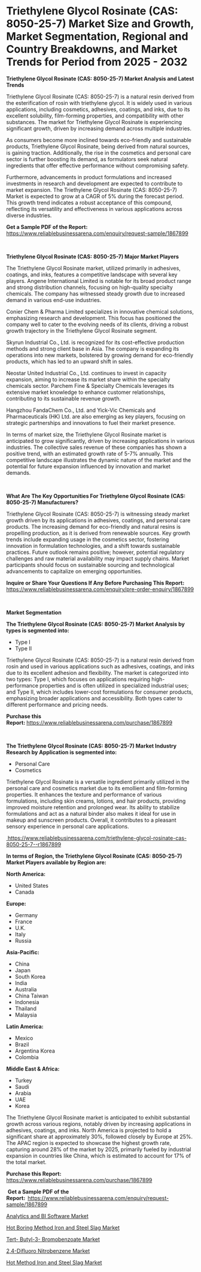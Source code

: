 <p><h1>Triethylene Glycol Rosinate (CAS: 8050-25-7) Market Size and Growth, Market Segmentation, Regional and Country Breakdowns, and Market Trends for Period from 2025 -  2032</h1></p><p><strong>Triethylene Glycol Rosinate (CAS: 8050-25-7) Market Analysis and Latest Trends</strong></p>
<p><p>Triethylene Glycol Rosinate (CAS: 8050-25-7) is a natural resin derived from the esterification of rosin with triethylene glycol. It is widely used in various applications, including cosmetics, adhesives, coatings, and inks, due to its excellent solubility, film-forming properties, and compatibility with other substances. The market for Triethylene Glycol Rosinate is experiencing significant growth, driven by increasing demand across multiple industries. </p><p>As consumers become more inclined towards eco-friendly and sustainable products, Triethylene Glycol Rosinate, being derived from natural sources, is gaining traction. Additionally, the rise in the cosmetics and personal care sector is further boosting its demand, as formulators seek natural ingredients that offer effective performance without compromising safety. </p><p>Furthermore, advancements in product formulations and increased investments in research and development are expected to contribute to market expansion. The Triethylene Glycol Rosinate (CAS: 8050-25-7) Market is expected to grow at a CAGR of 5% during the forecast period. This growth trend indicates a robust acceptance of this compound, reflecting its versatility and effectiveness in various applications across diverse industries.</p></p>
<p><strong>Get a Sample PDF of the Report:&nbsp;</strong> <a href="https://www.reliablebusinessarena.com/enquiry/request-sample/1867899?utm_campaign=1943&utm_medium=2&utm_source=Github&utm_content=ia&utm_term=10012025&utm_id=triethylene-glycol-rosinate-cas-8050-25-7">https://www.reliablebusinessarena.com/enquiry/request-sample/1867899</a></p>
<p>&nbsp;</p>
<p><strong>Triethylene Glycol Rosinate (CAS: 8050-25-7) Major Market Players</strong></p>
<p><p>The Triethylene Glycol Rosinate market, utilized primarily in adhesives, coatings, and inks, features a competitive landscape with several key players. Angene International Limited is notable for its broad product range and strong distribution channels, focusing on high-quality specialty chemicals. The company has witnessed steady growth due to increased demand in various end-use industries.</p><p>Conier Chem & Pharma Limited specializes in innovative chemical solutions, emphasizing research and development. This focus has positioned the company well to cater to the evolving needs of its clients, driving a robust growth trajectory in the Triethylene Glycol Rosinate segment.</p><p>Skyrun Industrial Co., Ltd. is recognized for its cost-effective production methods and strong client base in Asia. The company is expanding its operations into new markets, bolstered by growing demand for eco-friendly products, which has led to an upward shift in sales.</p><p>Neostar United Industrial Co., Ltd. continues to invest in capacity expansion, aiming to increase its market share within the specialty chemicals sector. Parchem Fine & Specialty Chemicals leverages its extensive market knowledge to enhance customer relationships, contributing to its sustainable revenue growth.</p><p>Hangzhou FandaChem Co., Ltd. and Yick-Vic Chemicals and Pharmaceuticals (HK) Ltd. are also emerging as key players, focusing on strategic partnerships and innovations to fuel their market presence.</p><p>In terms of market size, the Triethylene Glycol Rosinate market is anticipated to grow significantly, driven by increasing applications in various industries. The collective sales revenue of these companies has shown a positive trend, with an estimated growth rate of 5-7% annually. This competitive landscape illustrates the dynamic nature of the market and the potential for future expansion influenced by innovation and market demands.</p></p>
<p>&nbsp;</p>
<p><strong>What Are The Key Opportunities For Triethylene Glycol Rosinate (CAS: 8050-25-7) Manufacturers?</strong></p>
<p><p>Triethylene Glycol Rosinate (CAS: 8050-25-7) is witnessing steady market growth driven by its applications in adhesives, coatings, and personal care products. The increasing demand for eco-friendly and natural resins is propelling production, as it is derived from renewable sources. Key growth trends include expanding usage in the cosmetics sector, fostering innovation in formulation technologies, and a shift towards sustainable practices. Future outlook remains positive; however, potential regulatory challenges and raw material availability may impact supply chains. Market participants should focus on sustainable sourcing and technological advancements to capitalize on emerging opportunities.</p></p>
<p><strong>Inquire or Share Your Questions If Any Before Purchasing This Report:</strong> <a href="https://www.reliablebusinessarena.com/enquiry/pre-order-enquiry/1867899?utm_campaign=1943&utm_medium=2&utm_source=Github&utm_content=ia&utm_term=10012025&utm_id=triethylene-glycol-rosinate-cas-8050-25-7">https://www.reliablebusinessarena.com/enquiry/pre-order-enquiry/1867899</a></p>
<p>&nbsp;</p>
<p><strong>Market Segmentation</strong></p>
<p><strong>The Triethylene Glycol Rosinate (CAS: 8050-25-7) Market Analysis by types is segmented into:</strong></p>
<p><ul><li>Type I</li><li>Type II</li></ul></p>
<p><p>Triethylene Glycol Rosinate (CAS: 8050-25-7) is a natural resin derived from rosin and used in various applications such as adhesives, coatings, and inks due to its excellent adhesion and flexibility. The market is categorized into two types: Type I, which focuses on applications requiring high-performance properties and is often utilized in specialized industrial uses; and Type II, which includes lower-cost formulations for consumer products, emphasizing broader applications and accessibility. Both types cater to different performance and pricing needs.</p></p>
<p><strong>Purchase this Report:&nbsp;</strong><a href="https://www.reliablebusinessarena.com/purchase/1867899?utm_campaign=1943&utm_medium=2&utm_source=Github&utm_content=ia&utm_term=10012025&utm_id=triethylene-glycol-rosinate-cas-8050-25-7">https://www.reliablebusinessarena.com/purchase/1867899</a></p>
<p>&nbsp;</p>
<p><strong>The Triethylene Glycol Rosinate (CAS: 8050-25-7) Market Industry Research by Application is segmented into:</strong></p>
<p><ul><li>Personal Care</li><li>Cosmetics</li></ul></p>
<p><p>Triethylene Glycol Rosinate is a versatile ingredient primarily utilized in the personal care and cosmetics market due to its emollient and film-forming properties. It enhances the texture and performance of various formulations, including skin creams, lotions, and hair products, providing improved moisture retention and prolonged wear. Its ability to stabilize formulations and act as a natural binder also makes it ideal for use in makeup and sunscreen products. Overall, it contributes to a pleasant sensory experience in personal care applications.</p></p>
<p><a href="https://www.reliablebusinessarena.com/triethylene-glycol-rosinate-cas-8050-25-7--r1867899?utm_campaign=1943&utm_medium=2&utm_source=Github&utm_content=ia&utm_term=10012025&utm_id=triethylene-glycol-rosinate-cas-8050-25-7">&nbsp;https://www.reliablebusinessarena.com/triethylene-glycol-rosinate-cas-8050-25-7--r1867899</a></p>
<p><strong>In terms of Region, the Triethylene Glycol Rosinate (CAS: 8050-25-7) Market Players available by Region are:</strong></p>
<p>
    <p> <strong> North America: </strong>
        <ul>
            <li>United States</li>
            <li>Canada</li>
        </ul>
        </p> 
    <p> <strong> Europe: </strong>
        <ul>
            <li>Germany</li>
            <li>France</li>
            <li>U.K.</li>
            <li>Italy</li>
            <li>Russia</li>
        </ul>
        </p> 
    <p> <strong> Asia-Pacific: </strong>
        <ul>
            <li>China</li>
            <li>Japan</li>
            <li>South Korea</li>
            <li>India</li>
            <li>Australia</li>
            <li>China Taiwan</li>
            <li>Indonesia</li>
            <li>Thailand</li>
            <li>Malaysia</li>
        </ul>
        </p> 
    <p> <strong> Latin America: </strong>
        <ul>
            <li>Mexico</li>
            <li>Brazil</li>
            <li>Argentina Korea</li>
            <li>Colombia</li>
        </ul>
        </p> 
    <p> <strong> Middle East & Africa: </strong>
        <ul>
            <li>Turkey</li>
            <li>Saudi</li>
            <li>Arabia</li>
            <li>UAE</li>
            <li>Korea</li>
        </ul>
    </p>
    </p>
<p><p>The Triethylene Glycol Rosinate market is anticipated to exhibit substantial growth across various regions, notably driven by increasing applications in adhesives, coatings, and inks. North America is projected to hold a significant share at approximately 30%, followed closely by Europe at 25%. The APAC region is expected to showcase the highest growth rate, capturing around 28% of the market by 2025, primarily fueled by industrial expansion in countries like China, which is estimated to account for 17% of the total market.</p></p>
<p><strong>Purchase this Report: </strong><a href="https://www.reliablebusinessarena.com/purchase/1867899?utm_campaign=1943&utm_medium=2&utm_source=Github&utm_content=ia&utm_term=10012025&utm_id=triethylene-glycol-rosinate-cas-8050-25-7">https://www.reliablebusinessarena.com/purchase/1867899</a></p>
<p>&nbsp;<strong>Get a Sample PDF of the Report:&nbsp;&nbsp;</strong><a href="https://www.reliablebusinessarena.com/enquiry/request-sample/1867899?utm_campaign=1943&utm_medium=2&utm_source=Github&utm_content=ia&utm_term=10012025&utm_id=triethylene-glycol-rosinate-cas-8050-25-7">https://www.reliablebusinessarena.com/enquiry/request-sample/1867899</a></p>
<p><strong></strong></p>
<p><p><a href="https://www.linkedin.com/pulse/analytics-bi-software-market-size-share-detailed-analysis-projected-1olff?utm_campaign=1943&utm_medium=2&utm_source=Github&utm_content=ia&utm_term=10012025&utm_id=triethylene-glycol-rosinate-cas-8050-25-7">Analytics and BI Software Market</a></p><p><a href="https://www.linkedin.com/pulse/current-evaluation-future-outlook-hot-boring-method-iron-steel-gjyyf?utm_campaign=1943&utm_medium=2&utm_source=Github&utm_content=ia&utm_term=10012025&utm_id=triethylene-glycol-rosinate-cas-8050-25-7">Hot Boring Method Iron and Steel Slag Market</a></p><p><a href="https://www.linkedin.com/pulse/global-tert-butyl-3-bromobenzoate-market-trends-analysis-future-lxvcf?utm_campaign=1943&utm_medium=2&utm_source=Github&utm_content=ia&utm_term=10012025&utm_id=triethylene-glycol-rosinate-cas-8050-25-7">Tert- Butyl-3- Bromobenzoate Market</a></p><p><a href="https://www.linkedin.com/pulse/24-difluoro-nitrobenzene-market-analysis-report-revenue-forecast-ovt7f?utm_campaign=1943&utm_medium=2&utm_source=Github&utm_content=ia&utm_term=10012025&utm_id=triethylene-glycol-rosinate-cas-8050-25-7">2,4-Difluoro Nitrobenzene Market</a></p><p><a href="https://www.linkedin.com/pulse/estimating-hot-method-iron-steel-slag-market-size-future-growth-7rkgf?utm_campaign=1943&utm_medium=2&utm_source=Github&utm_content=ia&utm_term=10012025&utm_id=triethylene-glycol-rosinate-cas-8050-25-7">Hot Method Iron and Steel Slag Market</a></p></p>